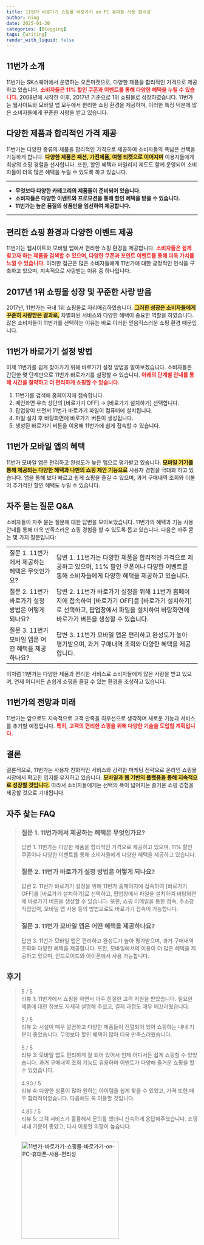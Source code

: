 ```yaml
---
title: 11번가 바로가기 쇼핑몰 바로가기 on PC 휴대폰 사용 편리성
author: bing
date: 2025-01-30
categories: [Blogging]
tags: [writing]
render_with_liquid: false
---
```



<h2 id='11번가_소개'>11번가 소개</h2>

<p>11번가는 SK스퀘어에서 운영하는 오픈마켓으로, 다양한 제품을 합리적인 가격으로 제공하고 있습니다. <b><span style="color: #ee2323;">소비자들은 11% 할인 쿠폰과 이벤트를 통해 다양한 혜택을 누릴 수 있습니다.</span></b> 2008년에 시작한 이후, 2017년 기준으로 1위 쇼핑몰로 성장하였습니다. 11번가는 웹사이트와 모바일 앱 모두에서 편리한 쇼핑 환경을 제공하며, 이러한 특징 덕분에 많은 소비자들에게 꾸준한 사랑을 받고 있습니다.</p>

<h2 id='다양한제품과합리적가격'>다양한 제품과 합리적인 가격 제공</h2>

<p>11번가는 다양한 종류의 제품을 합리적인 가격으로 제공하여 소비자들의 폭넓은 선택을 가능하게 합니다. <b><span style="background-color: #ffe066;">다양한 제품은 패션, 가전제품, 여행 티켓으로 이어지며</span></b> 이용자들에게 최상의 쇼핑 경험을 선사합니다. 또한, 할인 혜택과 마일리지 제도도 함께 운영되어 소비자들이 더욱 많은 혜택을 누릴 수 있도록 하고 있습니다.</p>

<hr />

<ul>
    <li><b>무엇보다 다양한 카테고리의 제품들이 준비되어 있습니다.</b></li>
    <li><b>소비자들은 다양한 이벤트와 프로모션을 통해 할인 혜택을 받을 수 있습니다.</b></li>
    <li><b>11번가는 높은 품질의 상품만을 엄선하여 제공합니다.</b></li>
</ul>

<hr />

<h2 id='편리한쇼핑환경'>편리한 쇼핑 환경과 다양한 이벤트 제공</h2>

<p>11번가는 웹사이트와 모바일 앱에서 편리한 쇼핑 환경을 제공합니다. <b><span style="color: #ee2323;">소비자들은 쉽게 찾고자 하는 제품을 검색할 수 있으며, 다양한 쿠폰과 포인트 이벤트를 통해 더욱 가치를 느낄 수 있습니다.</span></b> 이러한 접근은 많은 소비자들에게 11번가에 대한 긍정적인 인식을 구축하고 있으며, 지속적으로 사랑받는 이유 중 하나입니다.</p>

<h2 id='2017년1위쇼핑몰'>2017년 1위 쇼핑몰 성장 및 꾸준한 사랑 받음</h2>

<p>2017년, 11번가는 국내 1위 쇼핑몰로 자리매김하였습니다. <b><span style="background-color: #ffe066;">그러한 성장은 소비자들에게 꾸준히 사랑받은 결과로,</span></b> 차별화된 서비스와 다양한 혜택이 중요한 역할을 하였습니다. 많은 소비자들이 11번가를 선택하는 이유는 바로 이러한 믿음직스러운 쇼핑 환경 때문입니다.</p>

<h2 id='11번가바로가기설정방법'>11번가 바로가기 설정 방법</h2>

<p>이제 11번가를 쉽게 찾아가기 위해 바로가기 설정 방법을 알아보겠습니다. 소비자들은 간단한 몇 단계만으로 11번가 바로가기를 설정할 수 있습니다. <b><span style="color: #ee2323;">아래의 단계별 안내를 통해 시간을 절약하고 더 편리하게 쇼핑할 수 있습니다.</span></b></p>

<ol>
    <li>11번가를 검색해 홈페이지에 접속합니다.</li>
    <li>메인화면 우측 상단의 [바로가기 OFF] → [바로가기 설치하기] 선택합니다.</li>
    <li>팝업창이 뜨면서 11번가 바로가기 파일이 컴퓨터에 설치됩니다.</li>
    <li>파일 설치 후 바탕화면에 바로가기 버튼이 생성됩니다.</li>
    <li>생성된 바로가기 버튼을 이용해 11번가에 쉽게 접속할 수 있습니다.</li>
</ol>

<h2 id='모바일앱혜택'>11번가 모바일 앱의 혜택</h2>

<p>11번가 모바일 앱은 편리하고 완성도가 높은 앱으로 평가받고 있습니다. <b><span style="background-color: #ffe066;">모바일 기기를 통해 제공되는 다양한 혜택과 나만의 쇼핑 제안 기능으로</span></b> 사용자 경험을 극대화 하고 있습니다. 앱을 통해 보다 빠르고 쉽게 쇼핑을 즐길 수 있으며, 과거 구매내역 조회와 더불어 추가적인 할인 혜택도 누릴 수 있습니다.</p>

<h2 id='자주묻는질문'>자주 묻는 질문 Q&A</h2>

<p>소비자들이 자주 묻는 질문에 대한 답변을 모아보았습니다. 11번가의 혜택과 기능 사용 안내를 통해 더욱 만족스러운 쇼핑 경험을 할 수 있도록 돕고 있습니다. 다음은 자주 묻는 몇 가지 질문입니다:</p>

<table>
    <tr>
        <td>질문 1. 11번가에서 제공하는 혜택은 무엇인가요?</td>
        <td>답변 1. 11번가는 다양한 제품을 합리적인 가격으로 제공하고 있으며, 11% 할인 쿠폰이나 다양한 이벤트를 통해 소비자들에게 다양한 혜택을 제공하고 있습니다.</td>
    </tr>
    <tr>
        <td>질문 2. 11번가 바로가기 설정 방법은 어떻게 되나요?</td>
        <td>답변 2. 11번가 바로가기 설정을 위해 11번가 홈페이지에 접속하여 [바로가기 OFF]를 [바로가기 설치하기]로 선택하고, 팝업창에서 파일을 설치하여 바탕화면에 바로가기 버튼을 생성할 수 있습니다.</td>
    </tr>
    <tr>
        <td>질문 3. 11번가 모바일 앱은 어떤 혜택을 제공하나요?</td>
        <td>답변 3. 11번가 모바일 앱은 편리하고 완성도가 높아 평가받으며, 과거 구매내역 조회와 다양한 혜택을 제공합니다.</td>
    </tr>
</table>

<p>이처럼 11번가는 다양한 제품과 편리한 서비스로 소비자들에게 많은 사랑을 받고 있으며, 언제 어디서든 손쉽게 쇼핑을 즐길 수 있는 환경을 조성하고 있습니다.</p>

<h2 id='전망과미래'>11번가의 전망과 미래</h2>

<p>11번가는 앞으로도 지속적으로 고객 만족을 최우선으로 생각하며 새로운 기능과 서비스를 추가할 예정입니다. <b><span style="color: #ee2323;">특히, 고객의 편리한 쇼핑을 위해 다양한 기술을 도입할 계획입니다.</span></b></p>

<h2 id='마무리'>결론</h2>

<p>결론적으로, 11번가는 사용자 친화적인 서비스와 강력한 마케팅 전략으로 온라인 쇼핑몰 시장에서 확고한 입지를 유지하고 있습니다. <b><span style="background-color: #ffe066;">모바일과 웹 기반의 플랫폼을 통해 지속적으로 성장할 것입니다.</span></b> 따라서 소비자들에게는 선택의 폭이 넓어지는 즐거운 쇼핑 경험을 제공할 것으로 기대됩니다.</p>

<h2 id='자주_찾는_FAQ'>자주 찾는 FAQ</h2>
<div itemscope="" itemtype="https://schema.org/FAQPage"> 
<blockquote> 
<div itemscope="" itemprop="mainEntity" itemtype="https://schema.org/Question"> 
<h3 itemprop="name">질문 1. 11번가에서 제공하는 혜택은 무엇인가요?</h3> 
<div itemscope="" itemprop="acceptedAnswer" itemtype="https://schema.org/Answer"> 
<span itemprop="text"> 
<p>답변 1. 11번가는 다양한 제품을 합리적인 가격으로 제공하고 있으며, 11% 할인 쿠폰이나 다양한 이벤트를 통해 소비자들에게 다양한 혜택을 제공하고 있습니다.</p> 
</span> 
</div> 
</div> 

<div itemscope="" itemprop="mainEntity" itemtype="https://schema.org/Question"> 
<h3 itemprop="name">질문 2. 11번가 바로가기 설정 방법은 어떻게 되나요?</h3> 
<div itemscope="" itemprop="acceptedAnswer" itemtype="https://schema.org/Answer"> 
<span itemprop="text"> 
<p>답변 2. 11번가 바로가기 설정을 위해 11번가 홈페이지에 접속하여 [바로가기 OFF]를 [바로가기 설치하기]로 선택하고, 팝업창에서 파일을 설치하여 바탕화면에 바로가기 버튼을 생성할 수 있습니다. 또한, 쇼핑 이메일을 통한 접속, 주소창 직접입력, 모바일 앱 사용 등의 방법으로도 바로가기 접속이 가능합니다.</p> 
</span> 
</div> 
</div> 

<div itemscope="" itemprop="mainEntity" itemtype="https://schema.org/Question"> 
<h3 itemprop="name">질문 3. 11번가 모바일 앱은 어떤 혜택을 제공하나요?</h3> 
<div itemscope="" itemprop="acceptedAnswer" itemtype="https://schema.org/Answer"> 
<span itemprop="text"> 
<p>답변 3. 11번가 모바일 앱은 편리하고 완성도가 높아 평가받으며, 과거 구매내역 조회와 다양한 혜택을 제공합니다. 또한, 모바일에서의 이용이 더 많은 혜택을 제공하고 있으며, 안드로이드와 아이폰에서 사용 가능합니다.</p> 
</span> 
</div> 
</div> 
</blockquote> 
</div>
<h2 id='후기'>후기</h2>
<div itemscope itemtype="https://schema.org/Product">
  <blockquote>
  <div itemprop="review" itemscope itemtype="https://schema.org/Review">
      <div itemprop="reviewRating" itemscope itemtype="https://schema.org/Rating"> <span itemprop="ratingValue">5</span> / <span itemprop="bestRating">5</span> </div>
      <span itemprop="reviewBody">리뷰 1: 11번가에서 쇼핑을 하면서 아주 친절한 고객 지원을 받았습니다. 필요한 제품에 대한 정보도 자세히 설명해 주셨고, 결제 과정도 매우 매끄러웠습니다.</span>
  </div>
  <br>
  <div itemprop="review" itemscope itemtype="https://schema.org/Review">
      <div itemprop="reviewRating" itemscope itemtype="https://schema.org/Rating"> <span itemprop="ratingValue">5</span> / <span itemprop="bestRating">5</span> </div>
      <span itemprop="reviewBody">리뷰 2: 시설이 매우 깔끔하고 다양한 제품들이 진열되어 있어 쇼핑하는 내내 기분이 좋았습니다. 무엇보다 할인 혜택이 많아 더욱 만족스러웠습니다.</span>
  </div>
  <br>
  <div itemprop="review" itemscope itemtype="https://schema.org/Review">
      <div itemprop="reviewRating" itemscope itemtype="https://schema.org/Rating"> <span itemprop="ratingValue">5</span> / <span itemprop="bestRating">5</span> </div>
      <span itemprop="reviewBody">리뷰 3: 모바일 앱도 편리하게 잘 되어 있어서 언제 어디서든 쉽게 쇼핑할 수 있었습니다. 과거 구매내역 조회 기능도 유용하며 이벤트가 다양해 즐거운 쇼핑을 할 수 있었습니다.</span>
  </div>
  <br>
  <div itemprop="review" itemscope itemtype="https://schema.org/Review">
      <div itemprop="reviewRating" itemscope itemtype="https://schema.org/Rating"> <span itemprop="ratingValue">4.90</span> / <span itemprop="bestRating">5</span> </div>
      <span itemprop="reviewBody">리뷰 4: 다양한 상품이 많아 원하는 아이템을 쉽게 찾을 수 있었고, 가격 또한 매우 합리적이었습니다. 다음에도 꼭 이용할 것입니다.</span>
  </div>
  <br>
  <div itemprop="review" itemscope itemtype="https://schema.org/Review">
      <div itemprop="reviewRating" itemscope itemtype="https://schema.org/Rating"> <span itemprop="ratingValue">4.85</span> / <span itemprop="bestRating">5</span> </div>
      <span itemprop="reviewBody">리뷰 5: 고객 서비스가 훌륭해서 문의를 했더니 신속하게 응답해주셨습니다. 쇼핑 내내 기분이 좋았고, 다시 이용할 의향이 높습니다.</span>
  </div>
  <br>
  </blockquote>
</div>
<figure class="image"><img src="https://purplelist.github.io/assets/img/thumbnail/11번가-바로가기-쇼핑몰-바로가기-on-PC-휴대폰-사용-편리성.webp" alt="11번가-바로가기-쇼핑몰-바로가기-on-PC-휴대폰-사용-편리성" width="256" height="256"></figure>